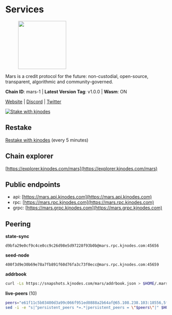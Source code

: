 # Services

<figure><img src="https://raw.githubusercontent.com/kj89/testnet_manuals/main/pingpub/logos/mars.png" width="150" alt=""><figcaption></figcaption></figure>

Mars is a credit protocol for the future: non-custodial,  open-source, transparent, algorithmic and community-governed.

**Chain ID**: mars-1 | **Latest Version Tag**: v1.0.0 | **Wasm**: ON

[Website](https://marsprotocol.io) | [Discord](https://discord.gg/marsprotocol) | [Twitter](https://twitter.com/mars_protocol)

[![Stake with kjnodes](https://i.ibb.co/cr44Q8j/button-stake-with-kjnodes.png)](https://restake.app/mars/marsvaloper1p9t4gr40rnpdwqacxgcqp7ffrfw908nu020g4n)

## Restake

[Restake with kjnodes](https://restake.app/mars/marsvaloper1p9t4gr40rnpdwqacxgcqp7ffrfw908nu020g4n) (every 5 minutes)
## Chain explorer
[https://explorer.kjnodes.com/mars](https://explorer.kjnodes.com/mars)

## Public endpoints

* api: [https://mars.api.kjnodes.com](https://mars.api.kjnodes.com)
* rpc: [https://mars.rpc.kjnodes.com](https://mars.rpc.kjnodes.com)
* grpc: [https://mars.grpc.kjnodes.com](https://mars.grpc.kjnodes.com)

## Peering

**state-sync**

```text
d9bfa29e0cf9c4ce0cc9c26d98e5d97228f93b0b@mars.rpc.kjnodes.com:45656
```

**seed-node**

```text
400f3d9e30b69e78a7fb891f60d76fa3c73f0ecc@mars.rpc.kjnodes.com:45659
```

**addrbook**
```bash
curl -Ls https://snapshots.kjnodes.com/mars/addrbook.json > $HOME/.mars/config/addrbook.json
```

**live-peers** (10)
```bash
peers="e61f11c5b03400d3a99c066f951ed0888a2b64af@65.108.238.103:18556,5ffee90e41903f6fba29dc75446d536a02d626fe@65.108.232.150:18095,d10e5704f3c8e9dd6ef42445e4b88bb57d0a8289@65.108.8.247:18556,b88814bddfccd85289d7201bfd6fc6c4b3342ab2@178.162.165.193:36095,d0dbb50a474888b8bed04bf8a23ac6b8bae443ee@5.79.79.80:18095,d9bfa29e0cf9c4ce0cc9c26d98e5d97228f93b0b@65.109.88.38:45656,76969af1bccdd4dcc511741b171c3d4ccb837ba6@146.59.85.223:18556,055b1458344b74e1705812e23af570d41e1e4bdf@80.64.208.175:26656,86baedb502883a67947c84f62f3b6b89fc630988@107.155.81.98:26656,cb1ba34bd8414aa58e38d0a5e4df6e12d3b8e26f@15.235.114.158:36656"
sed -i -e "s|^persistent_peers *=.*|persistent_peers = \"$peers\"|" $HOME/.mars/config/config.toml
```

